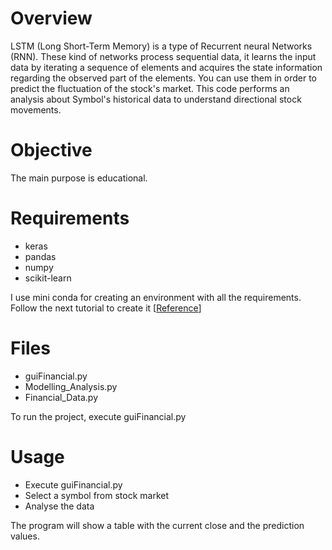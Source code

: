 # Overview

LSTM (Long Short-Term Memory) is a type of Recurrent neural Networks (RNN). These kind of networks process sequential data, it learns the input data by iterating a sequence of elements and acquires the state information regarding the observed part of the elements. You can use them in order to predict the fluctuation of the stock's market.
This code performs an analysis about Symbol's historical data to understand directional stock movements.

# Objective

The main purpose is educational.

# Requirements

- keras
- pandas
- numpy
- scikit-learn

I use mini conda for creating an environment with all the requirements. Follow the next tutorial to create it [[Reference](https://docs.conda.io/en/latest/miniconda.html)]

# Files

- guiFinancial.py
- Modelling_Analysis.py
- Financial_Data.py

To run the project, execute guiFinancial.py

# Usage

- Execute guiFinancial.py
- Select a symbol from stock market
- Analyse the data

The program will show a table with the current close and the prediction values.

